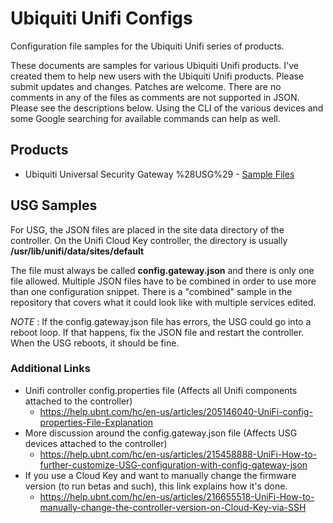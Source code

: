 # Ubiquiti Unifi Configs
Configuration file samples for the Ubiquiti Unifi series of products.

These documents are samples for various Ubiquiti Unifi products. I've created them to help new users with the Ubiquiti Unifi products. Please submit updates and changes. Patches are welcome. There are no comments in any of the files as comments are not supported in JSON. Please see the descriptions below. Using the CLI of the various devices and some Google searching for available commands can help as well.

## Products

- Ubiquiti Universal Security Gateway %28USG%29 - [Sample Files](https://github.com/ekrunch/ubiquiti_unifi_configs/tree/master/Products/USG)

## USG Samples

For USG, the JSON files are placed in the site data directory of the controller. On the Unifi Cloud Key controller, the directory is usually **/usr/lib/unifi/data/sites/default**

The file must always be called **config.gateway.json** and there is only one file allowed. Multiple JSON files have to be combined in order to use more than one configuration snippet. There is a "combined" sample in the repository that covers what it could look like with multiple services edited.

_NOTE_ : If the config.gateway.json file has errors, the USG could go into a reboot loop. If that happens, fix the JSON file and restart the controller. When the USG reboots, it should be fine.

### Additional Links

- Unifi controller config.properties file (Affects all Unifi components attached to the controller)
  - <https://help.ubnt.com/hc/en-us/articles/205146040-UniFi-config-properties-File-Explanation>
- More discussion around the config.gateway.json file (Affects USG devices attached to the controller)
  - <https://help.ubnt.com/hc/en-us/articles/215458888-UniFi-How-to-further-customize-USG-configuration-with-config-gateway-json>
- If you use a Cloud Key and want to manually change the firmware version (to run betas and such), this link explains how it's done.
  - <https://help.ubnt.com/hc/en-us/articles/216655518-UniFi-How-to-manually-change-the-controller-version-on-Cloud-Key-via-SSH>


